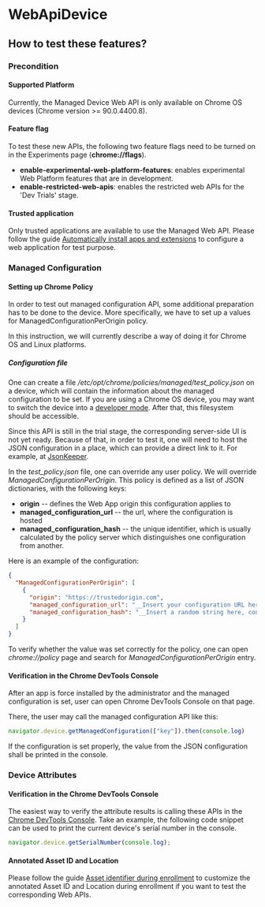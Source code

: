 # WebApiDevice
## How to test these features?

### Precondition
#### Supported Platform
Currently, the Managed Device Web API is only available on Chrome OS devices (Chrome version >= 90.0.4400.8).
#### Feature flag
To test these new APIs, the following two feature flags need to be turned on in the Experiments page (**chrome://flags**).
* **enable-experimental-web-platform-features**: enables experimental Web Platform features that are in development.
* **enable-restricted-web-apis**: enables the restricted web APIs for the 'Dev Trials' stage.
#### Trusted application
Only trusted applications are available to use the Managed Web API. Please follow the guide [Automatically install apps and extensions](https://support.google.com/chrome/a/answer/6306504) to configure a web application for test purpose.

### Managed Configuration
#### Setting up Chrome Policy
In order to test out managed configuration API, some additional preparation has to be done to the device. More specifically, we have to set up a values for ManagedConfigurationPerOrigin policy.  

In this instruction, we will currently describe a way of doing it for Chrome OS and Linux platforms.

##### Configuration file
One can create a file */etc/opt/chrome/policies/managed/test_policy.json* on a device, which will contain the information about the managed configuration to be set.
If you are using a Chrome OS device, you may want to switch the device into a [developer mode](https://chromium.googlesource.com/chromiumos/docs/+/HEAD/developer_mode.md#dev-mode). After that, this filesystem should be accessible.

Since this API is still in the trial stage, the corresponding server-side UI is not yet ready. Because of that, in order to test it, one will need to host the JSON  configuration in a place, which can provide a direct link to it. For example, at [JsonKeeper](https://jsonkeeper.com/).

In the *test_policy.json* file, one can override any user policy. We will override *ManagedConfigurationPerOrigin*. This policy is defined as a list of JSON dictionaries, with the following keys:
- __origin__ -- defines the Web App origin this configuration applies to
- __managed_configuration_url__ -- the url, where the configuration is hosted
- __managed_configuration_hash__ -- the unique identifier, which is usually calculated by the policy server which distinguishes one configuration from another.


Here is an example of the configuration:

```json
{
  "ManagedConfigurationPerOrigin": [
    {
      "origin": "https://trustedorigin.com",
      "managed_configuration_url": "__Insert your configuration URL here__",
      "managed_configuration_hash": "__Insert a random string here, configuration URL, for example__"
    }
  ]
}
```

To verify whether the value was set correctly for the policy, one can open *chrome://policy* page and search for *ManagedConfigurationPerOrigin* entry.

#### Verification in the Chrome DevTools Console

After an app is force installed by the administrator and the managed configuration is set, user can open Chrome DevTools Console on that page.

There, the user may call the managed configuration API like this:
```javascript
navigator.device.getManagedConfiguration(["key"]).then(console.log)
```

If the configuration is set properly, the value from the JSON configuration shall be printed in the console. 

### Device Attributes
#### Verification in the Chrome DevTools Console
The easiest way to verify the attribute results is calling these APIs in the [Chrome DevTools Console](https://developers.google.com/web/tools/chrome-devtools/console). Take an example, the following code snippet can be used to print the current device's serial number in the console.
```javascript
navigator.device.getSerialNumber(console.log);
```
#### Annotated Asset ID and Location
Please follow the guide [Asset identifier during enrollment](https://support.google.com/chrome/a/answer/2657289?hl=en#allow_to_update_device_attribute) to customize the annotated Asset ID and Location during enrollment if you want to test the corresponding Web APIs.
